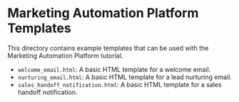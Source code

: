 # Marketing Automation Platform Templates

This directory contains example templates that can be used with the Marketing Automation Platform tutorial.

- `welcome_email.html`: A basic HTML template for a welcome email.
- `nurturing_email.html`: A basic HTML template for a lead nurturing email.
- `sales_handoff_notification.html`: A basic HTML template for a sales handoff notification.
